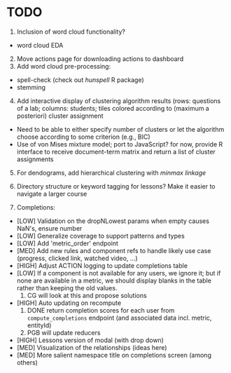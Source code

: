 TODO
====

1.  Inclusion of word cloud functionality?
  -   word cloud EDA
2.  Move actions page for downloading actions to dashboard
3.  Add word cloud pre-processing:
  -    spell-check (check out *hunspell* R package)
  -    stemming 
4.  Add interactive display of clustering algorithm results (rows: questions of a lab; columns: students; tiles colored according to (maximum a posteriori) cluster assignment 
  -   Need to be able to either specify number of clusters or let the algorithm choose according to some criterion (e.g., BIC)
  -   Use of von Mises mixture model; port to JavaScript? for now, provide R interface to receive document-term matrix and return a list of cluster assignments
5.  For dendograms, add hierarchical clustering with *minmax linkage*
6.  Directory structure or keyword tagging for lessons? Make it easier to navigate a larger course

7. Completions:
  -   [LOW] Validation on the dropNLowest params when empty causes NaN's, ensure number
  -   [LOW] Generalize coverage to support patterns and types
  -   [LOW] Add 'metric_order' endpoint
  -   [MED] Add new rules and component refs to handle likely use case (progress, clicked link, watched video, ...)
  -   [HIGH] Adjust ACTION logging to update completions table
  -   [LOW] If a component is not available for any users, we ignore it; but if none are available in a metric,
      we should display blanks in the table rather than keeping the old values.
      1. CG will look at this and propose solutions
  -   [HIGH] Auto updating on recompute
      1. DONE return completion scores for each user from `compute_completions` endpoint (and associated data incl. metric, entityId) 
      2. PGB will update reducers
  -   [HIGH] Lessons version of modal (with drop down)
  -   [MED] Visualization of the relationships (ideas here)
  -   [MED] More salient namespace title on completions screen (among others)
